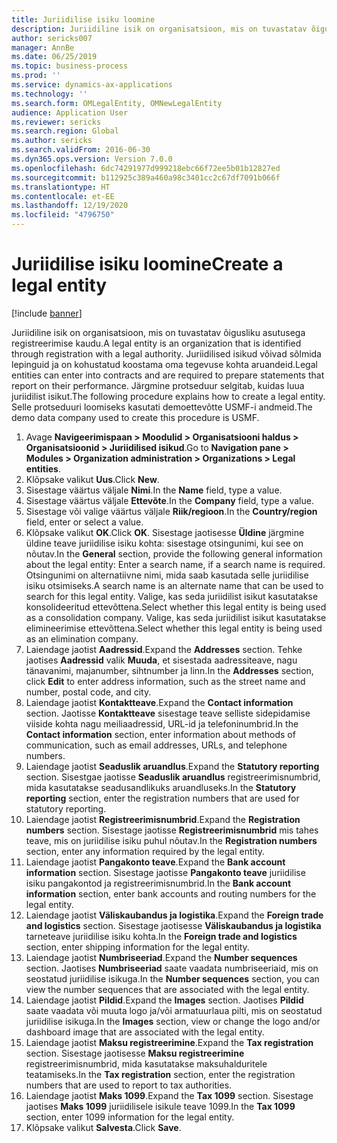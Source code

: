 ```yaml
---
title: Juriidilise isiku loomine
description: Juriidiline isik on organisatsioon, mis on tuvastatav õigusliku asutusega registreerimise kaudu.
author: sericks007
manager: AnnBe
ms.date: 06/25/2019
ms.topic: business-process
ms.prod: ''
ms.service: dynamics-ax-applications
ms.technology: ''
ms.search.form: OMLegalEntity, OMNewLegalEntity
audience: Application User
ms.reviewer: sericks
ms.search.region: Global
ms.author: sericks
ms.search.validFrom: 2016-06-30
ms.dyn365.ops.version: Version 7.0.0
ms.openlocfilehash: 6dc74291977d999218ebc66f72ee5b01b12827ed
ms.sourcegitcommit: b112925c389a460a98c3401cc2c67df7091b066f
ms.translationtype: HT
ms.contentlocale: et-EE
ms.lasthandoff: 12/19/2020
ms.locfileid: "4796750"
---
```

# <a name="create-a-legal-entity"></a><span data-ttu-id="33e9c-103">Juriidilise isiku loomine</span><span class="sxs-lookup"><span data-stu-id="33e9c-103">Create a legal entity</span></span>

[!include [banner](../../includes/banner.md)]

<span data-ttu-id="33e9c-104">Juriidiline isik on organisatsioon, mis on tuvastatav õigusliku asutusega registreerimise kaudu.</span><span class="sxs-lookup"><span data-stu-id="33e9c-104">A legal entity is an organization that is identified through registration with a legal authority.</span></span> <span data-ttu-id="33e9c-105">Juriidilised isikud võivad sõlmida lepinguid ja on kohustatud koostama oma tegevuse kohta aruandeid.</span><span class="sxs-lookup"><span data-stu-id="33e9c-105">Legal entities can enter into contracts and are required to prepare statements that report on their performance.</span></span> <span data-ttu-id="33e9c-106">Järgmine protseduur selgitab, kuidas luua juriidilist isikut.</span><span class="sxs-lookup"><span data-stu-id="33e9c-106">The following procedure explains how to create a legal entity.</span></span> <span data-ttu-id="33e9c-107">Selle protseduuri loomiseks kasutati demoettevõtte USMF-i andmeid.</span><span class="sxs-lookup"><span data-stu-id="33e9c-107">The demo data company used to create this procedure is USMF.</span></span>

1. <span data-ttu-id="33e9c-108">Avage **Navigeerimispaan > Moodulid > Organisatsiooni haldus > Organisatsioonid > Juriidilised isikud**.</span><span class="sxs-lookup"><span data-stu-id="33e9c-108">Go to **Navigation pane > Modules > Organization administration > Organizations > Legal entities**.</span></span>
2. <span data-ttu-id="33e9c-109">Klõpsake valikut **Uus**.</span><span class="sxs-lookup"><span data-stu-id="33e9c-109">Click **New**.</span></span>
3. <span data-ttu-id="33e9c-110">Sisestage väärtus väljale **Nimi**.</span><span class="sxs-lookup"><span data-stu-id="33e9c-110">In the **Name** field, type a value.</span></span>
4. <span data-ttu-id="33e9c-111">Sisestage väärtus väljale **Ettevõte**.</span><span class="sxs-lookup"><span data-stu-id="33e9c-111">In the **Company** field, type a value.</span></span>
5. <span data-ttu-id="33e9c-112">Sisestage või valige väärtus väljale **Riik/regioon**.</span><span class="sxs-lookup"><span data-stu-id="33e9c-112">In the **Country/region** field, enter or select a value.</span></span>
6. <span data-ttu-id="33e9c-113">Klõpsake valikut **OK**.</span><span class="sxs-lookup"><span data-stu-id="33e9c-113">Click **OK**.</span></span> <span data-ttu-id="33e9c-114">Sisestage jaotisesse **Üldine** järgmine üldine teave juriidilise isiku kohta: sisestage otsingunimi, kui see on nõutav.</span><span class="sxs-lookup"><span data-stu-id="33e9c-114">In the **General** section, provide the following general information about the legal entity: Enter a search name, if a search name is required.</span></span> <span data-ttu-id="33e9c-115">Otsingunimi on alternatiivne nimi, mida saab kasutada selle juriidilise isiku otsimiseks.</span><span class="sxs-lookup"><span data-stu-id="33e9c-115">A search name is an alternate name that can be used to search for this legal entity.</span></span> <span data-ttu-id="33e9c-116">Valige, kas seda juriidilist isikut kasutatakse konsolideeritud ettevõttena.</span><span class="sxs-lookup"><span data-stu-id="33e9c-116">Select whether this legal entity is being used as a consolidation company.</span></span> <span data-ttu-id="33e9c-117">Valige, kas seda juriidilist isikut kasutatakse elimineerimise ettevõttena.</span><span class="sxs-lookup"><span data-stu-id="33e9c-117">Select whether this legal entity is being used as an elimination company.</span></span> 
7. <span data-ttu-id="33e9c-118">Laiendage jaotist **Aadressid**.</span><span class="sxs-lookup"><span data-stu-id="33e9c-118">Expand the **Addresses** section.</span></span> <span data-ttu-id="33e9c-119">Tehke jaotises **Aadressid** valik **Muuda**, et sisestada aadressiteave, nagu tänavanimi, majanumber, sihtnumber ja linn.</span><span class="sxs-lookup"><span data-stu-id="33e9c-119">In the **Addresses** section, click **Edit** to enter address information, such as the street name and number, postal code, and city.</span></span>
8. <span data-ttu-id="33e9c-120">Laiendage jaotist **Kontaktteave**.</span><span class="sxs-lookup"><span data-stu-id="33e9c-120">Expand the **Contact information** section.</span></span> <span data-ttu-id="33e9c-121">Jaotisse **Kontaktteave** sisestage teave selliste sidepidamise viiside kohta nagu meiliaadressid, URL-id ja telefoninumbrid.</span><span class="sxs-lookup"><span data-stu-id="33e9c-121">In the **Contact information** section, enter information about methods of communication, such as email addresses, URLs, and telephone numbers.</span></span> 
9. <span data-ttu-id="33e9c-122">Laiendage jaotist **Seaduslik aruandlus**.</span><span class="sxs-lookup"><span data-stu-id="33e9c-122">Expand the **Statutory reporting** section.</span></span> <span data-ttu-id="33e9c-123">Sisestgae jaotisse **Seaduslik aruandlus** registreerimisnumbrid, mida kasutatakse seadusandlikuks aruandluseks.</span><span class="sxs-lookup"><span data-stu-id="33e9c-123">In the **Statutory reporting** section, enter the registration numbers that are used for statutory reporting.</span></span>
10. <span data-ttu-id="33e9c-124">Laiendage jaotist **Registreerimisnumbrid**.</span><span class="sxs-lookup"><span data-stu-id="33e9c-124">Expand the **Registration numbers** section.</span></span> <span data-ttu-id="33e9c-125">Sisestage jaotisse **Registreerimisnumbrid** mis tahes teave, mis on juriidilise isiku puhul nõutav.</span><span class="sxs-lookup"><span data-stu-id="33e9c-125">In the **Registration numbers** section, enter any information required by the legal entity.</span></span>  
11. <span data-ttu-id="33e9c-126">Laiendage jaotist **Pangakonto teave**.</span><span class="sxs-lookup"><span data-stu-id="33e9c-126">Expand the **Bank account information** section.</span></span> <span data-ttu-id="33e9c-127">Sisestage jaotisse **Pangakonto teave** juriidilise isiku pangakontod ja registreerimisnumbrid.</span><span class="sxs-lookup"><span data-stu-id="33e9c-127">In the **Bank account information** section, enter bank accounts and routing numbers for the legal entity.</span></span>
12. <span data-ttu-id="33e9c-128">Laiendage jaotist **Väliskaubandus ja logistika**.</span><span class="sxs-lookup"><span data-stu-id="33e9c-128">Expand the **Foreign trade and logistics** section.</span></span> <span data-ttu-id="33e9c-129">Sisestage jaotisesse **Väliskaubandus ja logistika** tarneteave juriidilise isiku kohta.</span><span class="sxs-lookup"><span data-stu-id="33e9c-129">In the **Foreign trade and logistics** section, enter shipping information for the legal entity.</span></span>  
13. <span data-ttu-id="33e9c-130">Laiendage jaotist **Numbriseeriad**.</span><span class="sxs-lookup"><span data-stu-id="33e9c-130">Expand the **Number sequences** section.</span></span> <span data-ttu-id="33e9c-131">Jaotises **Numbriseeriad** saate vaadata numbriseeriaid, mis on seostatud juriidilise isikuga.</span><span class="sxs-lookup"><span data-stu-id="33e9c-131">In the **Number sequences** section, you can view the number sequences that are associated with the legal entity.</span></span>  
14. <span data-ttu-id="33e9c-132">Laiendage jaotist **Pildid**.</span><span class="sxs-lookup"><span data-stu-id="33e9c-132">Expand the **Images** section.</span></span> <span data-ttu-id="33e9c-133">Jaotises **Pildid** saate vaadata või muuta logo ja/või armatuurlaua pilti, mis on seostatud juriidilise isikuga.</span><span class="sxs-lookup"><span data-stu-id="33e9c-133">In the **Images** section, view or change the logo and/or dashboard image that are associated with the legal entity.</span></span>  
15. <span data-ttu-id="33e9c-134">Laiendage jaotist **Maksu registreerimine**.</span><span class="sxs-lookup"><span data-stu-id="33e9c-134">Expand the **Tax registration** section.</span></span> <span data-ttu-id="33e9c-135">Sisestage jaotisesse **Maksu registreerimine** registreerimisnumbrid, mida kasutatakse maksuhalduritele teatamiseks.</span><span class="sxs-lookup"><span data-stu-id="33e9c-135">In the **Tax registration** section, enter the registration numbers that are used to report to tax authorities.</span></span>
16. <span data-ttu-id="33e9c-136">Laiendage jaotist **Maks 1099**.</span><span class="sxs-lookup"><span data-stu-id="33e9c-136">Expand the **Tax 1099** section.</span></span> <span data-ttu-id="33e9c-137">Sisestage jaotises **Maks 1099** juriidilisele isikule teave 1099.</span><span class="sxs-lookup"><span data-stu-id="33e9c-137">In the **Tax 1099** section, enter 1099 information for the legal entity.</span></span>  
17. <span data-ttu-id="33e9c-138">Klõpsake valikut **Salvesta**.</span><span class="sxs-lookup"><span data-stu-id="33e9c-138">Click **Save**.</span></span>

